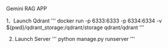 Gemini RAG APP

1．Launch Qdrant
'''
docker run -p 6333:6333 -p 6334:6334 -v ${pwd}/qdrant_storage:/qdrant/storage qdrant/qdrant
'''

2. Launch Server
'''
python manage.py runserver
'''
